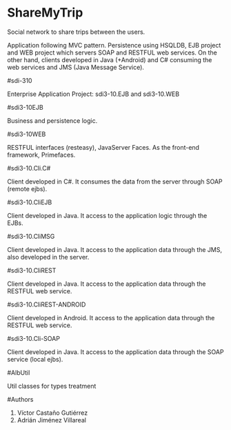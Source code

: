# ShareMyTrip

Social network to share trips between the users.

Application following MVC pattern. Persistence using HSQLDB, EJB project and WEB project which servers SOAP and RESTFUL web services. 
On the other hand, clients developed in Java (+Android) and C# consuming the web services and JMS (Java Message Service).


#sdi-310

Enterprise Application Project: sdi3-10.EJB and sdi3-10.WEB

#sdi3-10EJB

Business and persistence logic. 

#sdi3-10WEB

RESTFUL interfaces (resteasy), JavaServer Faces. As the front-end framework, Primefaces.

#sdi3-10.Cli.C#

Client developed in C#. It consumes the data from the server through SOAP (remote ejbs).

#sdi3-10.CliEJB

Client developed in Java. It access to the application logic through the EJBs.

#sdi3-10.CliMSG

Client developed in Java. It access to the application data through the JMS, also developed in the server.

#sdi3-10.CliREST

Client developed in Java. It access to the application data through the RESTFUL web service.

#sdi3-10.CliREST-ANDROID

Client developed in Android. It access to the application data through the RESTFUL web service.

#sdi3-10.Cli-SOAP

Client developed in Java. It access to the application data through the SOAP service (local ejbs).

#AlbUtil

Util classes for types treatment

#Authors

1. Víctor Castaño Gutiérrez
2. Adrián Jiménez Villareal
